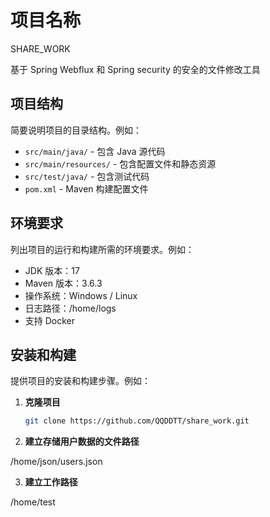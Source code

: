 # 项目名称

SHARE_WORK

基于 Spring Webflux 和 Spring security 的安全的文件修改工具

## 项目结构

简要说明项目的目录结构。例如：

- `src/main/java/` - 包含 Java 源代码
- `src/main/resources/` - 包含配置文件和静态资源
- `src/test/java/` - 包含测试代码
- `pom.xml` - Maven 构建配置文件

## 环境要求

列出项目的运行和构建所需的环境要求。例如：

- JDK 版本：17
- Maven 版本：3.6.3
- 操作系统：Windows / Linux
- 日志路径：/home/logs
- 支持 Docker

## 安装和构建

提供项目的安装和构建步骤。例如：

1. **克隆项目**

   ```sh
   git clone https://github.com/QQDDTT/share_work.git

2. **建立存储用户数据的文件路径**

/home/json/users.json

3. **建立工作路径**

/home/test

